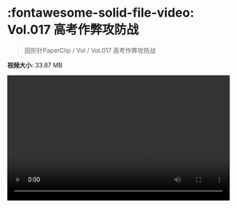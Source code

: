 # :fontawesome-solid-file-video: Vol.017 高考作弊攻防战

> 回形针PaperClip / Vol / Vol.017 高考作弊攻防战

**视频大小**: 33.87 MB

<video id="V-a5ae75eb81f5f475d71faafd25c6ddc6" width="512" height="288" preload="none" playsinline webkit-playsinline></video>